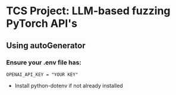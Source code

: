 # TCS Project: LLM-based fuzzing PyTorch API's

## Using autoGenerator
### Ensure your .env file has:
``` OPENAI_API_KEY = "YOUR KEY" ```
- Install python-dotenv if not already installed
